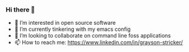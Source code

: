 ### Hi there 👋

- 🔭 I’m interested in open source software
- 🐃 I’m currently tinkering with my emacs config
- 👯 I’m looking to collaborate on command line foss applications
- 📫 How to reach me: https://www.linkedin.com/in/grayson-stricker/
